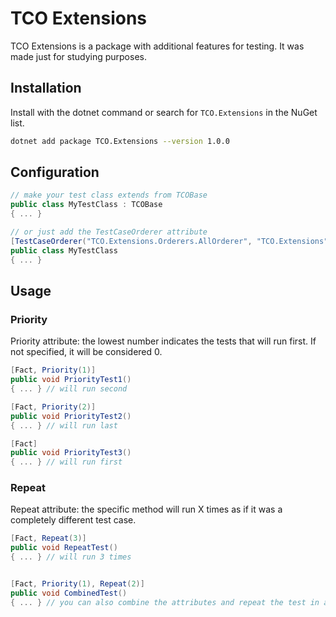 # TCO Extensions

TCO Extensions is a package with additional features for testing. It was made just for studying purposes.

## Installation

Install with the dotnet command or search for `TCO.Extensions` in the NuGet list.

```bash
dotnet add package TCO.Extensions --version 1.0.0
```

## Configuration

```csharp
// make your test class extends from TCOBase
public class MyTestClass : TCOBase
{ ... }

// or just add the TestCaseOrderer attribute
[TestCaseOrderer("TCO.Extensions.Orderers.AllOrderer", "TCO.Extensions")]
public class MyTestClass
{ ... }
```

## Usage 

### Priority
Priority attribute: the lowest number indicates the tests that will run first. If not specified, it will be considered 0.
```csharp
[Fact, Priority(1)]
public void PriorityTest1() 
{ ... } // will run second

[Fact, Priority(2)]
public void PriorityTest2()
{ ... } // will run last

[Fact]
public void PriorityTest3()
{ ... } // will run first
```

### Repeat
Repeat attribute: the specific method will run X times as if it was a completely different test case.

```csharp
[Fact, Repeat(3)]
public void RepeatTest()
{ ... } // will run 3 times


[Fact, Priority(1), Repeat(2)]
public void CombinedTest() 
{ ... } // you can also combine the attributes and repeat the test in a priority order
```